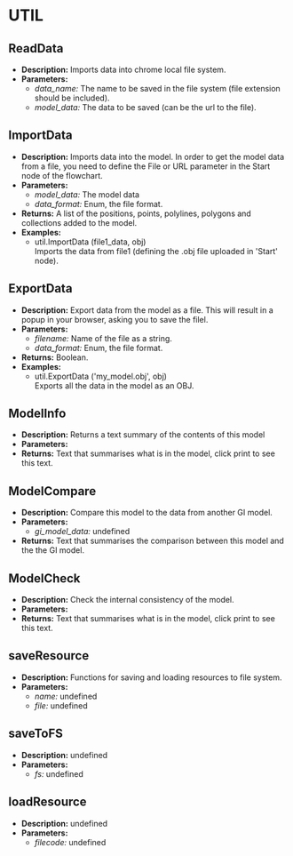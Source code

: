 # UTIL    

## ReadData  
* **Description:** Imports data into chrome local file system.  
* **Parameters:**  
  * *data_name:* The name to be saved in the file system (file extension should be included).  
  * *model_data:* The data to be saved (can be the url to the file).
  
  
## ImportData  
* **Description:** Imports data into the model.
In order to get the model data from a file, you need to define the File or URL parameter
in the Start node of the flowchart.  
* **Parameters:**  
  * *model_data:* The model data  
  * *data_format:* Enum, the file format.  
* **Returns:** A list of the positions, points, polylines, polygons and collections added to the model.  
* **Examples:**  
  * util.ImportData (file1_data, obj)  
    Imports the data from file1 (defining the .obj file uploaded in 'Start' node).
  
  
## ExportData  
* **Description:** Export data from the model as a file.
This will result in a popup in your browser, asking you to save the filel.  
* **Parameters:**  
  * *filename:* Name of the file as a string.  
  * *data_format:* Enum, the file format.  
* **Returns:** Boolean.  
* **Examples:**  
  * util.ExportData ('my_model.obj', obj)  
    Exports all the data in the model as an OBJ.
  
  
## ModelInfo  
* **Description:** Returns a text summary of the contents of this model  
* **Parameters:**  
* **Returns:** Text that summarises what is in the model, click print to see this text.  
  
## ModelCompare  
* **Description:** Compare this model to the data from another GI model.  
* **Parameters:**  
  * *gi_model_data:* undefined  
* **Returns:** Text that summarises the comparison between this model and the the GI model.  
  
## ModelCheck  
* **Description:** Check the internal consistency of the model.  
* **Parameters:**  
* **Returns:** Text that summarises what is in the model, click print to see this text.  
  
## saveResource  
* **Description:** Functions for saving and loading resources to file system.  
* **Parameters:**  
  * *name:* undefined  
  * *file:* undefined  
  
## saveToFS  
* **Description:** undefined  
* **Parameters:**  
  * *fs:* undefined  
  
## loadResource  
* **Description:** undefined  
* **Parameters:**  
  * *filecode:* undefined  
  
